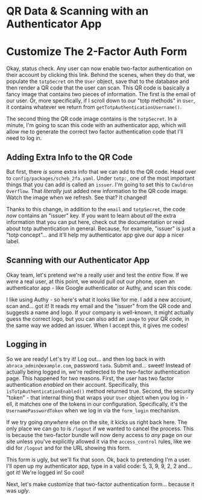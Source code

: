 # QR Data & Scanning with an Authenticator App

# Customize The 2-Factor Auth Form

Okay, status check. Any user can now enable two-factor authentication on their
account by clicking this link. Behind the scenes, when they do that, we populate
the `totpSecret` on the `User` object, save that to the database and then render
a QR code that the user can scan. This QR code is basically a fancy image that
contains two pieces of information. The first is the email of our user. Or, more
specifically, if I scroll down to our "totp methods" in `User`, it contains whatever
we return from `getTotpAuthenticationUsername()`.

The second thing the QR code image contains is the `totpSecret`. In a minute, I'm
going to scan this code with an authenticator app, which will allow me to generate
the correct two factor authentication code that I'll need to log in.

## Adding Extra Info to the QR Code

But first, there *is* some extra info that we can add to the QR code. Head over
to `config/packages/scheb_2fa.yaml`. Under `totp:`, one of the most important things
that you can add is called an `issuer`. I'm going to set this to `Cauldron Overflow`.
That *literally* just added new information to the QR code image. Watch the image
when we refresh. See that? It changed!

Thanks to this change, in addition to the `email` and `totpSecret`, the code *now*
contains an "issuer" key. If you want to learn about *all* the extra information
that you can put here, check out the documentation or read about totp authentication
in general. Because, for example, "issuer" is just a "totp concept"... and it'll
help my authenticator app give our app a nicer label.

## Scanning with our Authenticator App

Okay team, let's pretend we're a really user and test the *entire* flow. If
we *were* a real user, at this point, we would pull out our phone, open an
authenticator app - like Google authenticator or Authy, and scan this code.

I like using Authy - so here's what it looks like for me. I add a new account,
scan and... got it! It reads my email and the "issuer" from the QR code and
suggests a name and logo. If your company is well-known, it might actually
guess the correct logo, but you can also add an `image` to your QR code, in the
same way we added an issuer. When I accept this, it gives me codes!

## Logging in

So we are ready! Let's try it! Log out... and then log back in with
`abraca_admin@example.com`, password `tada`. Submit and... sweet! Instead of
actually being logged in, we're redirected to the two-factor authentication
page. This happened for two reasons. First, the user has two factor authentication
*enabled* on their account. Specifically, this `isTotpAuthenticationEnabled()` method
returned true. Second, the security "token" - that internal thing that wraps your
`User` object when you log in - ell, it matches one of the tokens in our configuration.
Specifically, it's the `UsernamePasswordToken` when we log in via the `form_login`
mechanism.

If we try going *anywhere* else on the site, it kicks us right back here. The
only place we can go to is `/logout` if we wanted to cancel the process. This is
because the two-factor bundle will now deny access to *any* page on our site unless
you've explicitly allowed it via the `access_control` rules, like we did for
`/logout` and for the URL showing this form.

This form *is* ugly, but we'll fix that soon. Ok, back to pretending I'm a user.
I'll open up my authenticator app, type in a valid code: 5, 3, 9, 9, 2, 2 and...
got it! We're logged in! So cool!

Next, let's make customize that two-factor authentication form... because it was
*ugly*.
